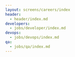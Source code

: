 ```yaml
---
layout: screens/careers/index
header:
  - header/index.md
developers:
  - jobs/developer/index.md
devops:
  - jobs/devops/index.md
qa:
  - jobs/qa/index.md
---
```

